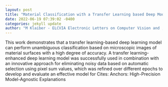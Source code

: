 ```yaml
--- 
layout: post 
title: "Material Classification with a Transfer Learning based Deep Model on an imbalanced Dataset using an epochal Deming-Cycle-Methodology" 
date: 2022-06-19 07:39:02 -0400 
categories: jekyll update 
author: "M Klaiber - ELCVIA Electronic Letters on Computer Vision and , 2022" 
--- 
```

This work demonstrates that a transfer learning-based deep learning model can perform unambiguous classification based on microscopic images of material surfaces with a high degree of accuracy. A transfer learning-enhanced deep learning model was successfully used in combination with an innovative approach for eliminating noisy data based on automatic selection using pixel sum values, which was refined over different epochs to develop and evaluate an effective model for Cites: Anchors: High-Precision Model-Agnostic Explanations